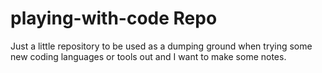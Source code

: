 # playing-with-code Repo

Just a little repository to be used as a dumping ground when trying some new coding languages or tools out and I want to make some notes.